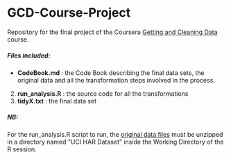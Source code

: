 GCD-Course-Project
==================
Repository for the final project of the Coursera [Getting and Cleaning Data][1] course.

##### Files included:

* **CodeBook.md** : the Code Book describing the final data sets, the original data and all the transformation steps involved in the process.
2. **run_analysis.R** : the source code for all the transformations
3. **tidyX.txt** : the final data set

##### NB:

For the run_analysis.R script to run, the [original data files][2] must be unzipped in a directory named "UCI HAR Dataset" inside the Working Directory of the R session.

[1]: https://class.coursera.org/getdata-008/
[2]: https://d396qusza40orc.cloudfront.net/getdata%2Fprojectfiles%2FUCI%20HAR%20Dataset.zip "Direct link download (ZIP)"